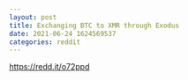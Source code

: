 ```yaml
--- 
layout: post 
title: Exchanging BTC to XMR through Exodus 
date: 2021-06-24 1624569537 
categories: reddit 
--- 
```

https://redd.it/o72ppd